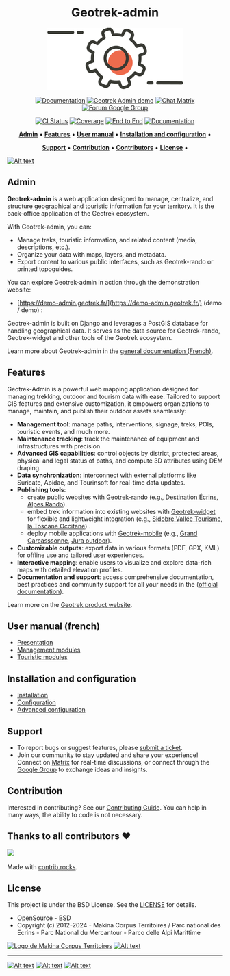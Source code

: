 <h1 align="center">Geotrek-admin</h1>

<p align="center"><img alt="geotrek admin image" src="/docs/_static/geotrek-admin.png"></p>

<p align="center">
<a href="https://geotrek.readthedocs.io/" rel="nofollow"><img alt="Documentation" src="https://img.shields.io/badge/Documentation-red.svg" style="max-width:100%;"></a>
<a href="https://demo-admin.geotrek.fr/" rel="nofollow"><img alt="Geotrek Admin demo" src="https://img.shields.io/badge/Demo-purple.svg" style="max-width:100%;"></a>
<a href="https://matrix.to/#/%23geotrek:matrix.org" rel="nofollow"><img alt="Chat Matrix" src="https://img.shields.io/badge/Chat-blue.svg" style="max-width:100%;"></a>
<a href="https://groups.google.com/g/geotrek-fr" rel="nofollow"><img alt="Forum Google Group" src="https://img.shields.io/badge/Forum-brightgreen.svg" style="max-width:100%;"></a>
</p>
<p align="center">
<a href="https://github.com/GeotrekCE/Geotrek-admin/actions/workflows/test.yml" rel="nofollow"><img alt="CI Status" src="https://github.com/GeotrekCE/Geotrek-admin/actions/workflows/test.yml/badge.svg" style="max-width:100%;"></a>
<a href="https://codecov.io/gh/GeotrekCE/Geotrek-admin" rel="nofollow"><img alt="Coverage" src="https://codecov.io/gh/GeotrekCE/Geotrek-admin/branch/master/graph/badge.svg" style="max-width:100%;"></a>
<a href="https://dashboard.cypress.io/projects/ktpy7v/runs" rel="nofollow"><img alt="End to End" src="https://img.shields.io/endpoint?url=https://dashboard.cypress.io/badge/simple/ktpy7v/master&style=flat&logo=cypress" style="max-width:100%;"></a>
<a href="https://geotrek.readthedocs.io" rel="nofollow"><img alt="Documentation" src="https://readthedocs.org/projects/geotrek/badge/?version=latest&style=flat" style="max-width:100%;"></a>
</p>

<p align="center">
    <a href="#admin"><b>Admin</b></a>  •  
    <a href="#features"><b>Features</b></a>  •  
    <a href="#user-manual-french"><b>User manual</b></a>  •  
    <a href="#installation-and-configuration"><b>Installation and configuration</b></a>  •  
</p>
<p align="center">
    <a href="#support"><b>Support</b></a>  •   
    <a href="#contribution"><b>Contribution</b></a>  •  
    <a href="#thanks-to-all-contributors-"><b>Contributors</b></a>  •  
    <a href="#license"><b>License</b></a>  • 
</p>

[![Alt text](http://geotrek.fr/assets/img/screen-1.png "Interface de Geotrek-admin")](http://geotrek.fr)

## Admin

**Geotrek-admin** is a web application designed to manage, centralize, and structure geographical and touristic information for your territory. It is the back-office application of the Geotrek ecosystem.

With Geotrek-admin, you can:
- Manage treks, touristic information, and related content (media, descriptions, etc.).
- Organize your data with maps, layers, and metadata.
- Export content to various public interfaces, such as Geotrek-rando or printed topoguides.

You can explore Geotrek-admin in action through the demonstration website:
- [https://demo-admin.geotrek.fr/](https://demo-admin.geotrek.fr/) (demo / demo) : 

Geotrek-admin is built on Django and leverages a PostGIS database for handling geographical data. It serves as the data source for Geotrek-rando, Geotrek-widget and other tools of the Geotrek ecosystem.

Learn more about Geotrek-admin in the [general documentation (French)](https://geotrek.readthedocs.io/fr/latest/about/geotrek.html).

## Features

Geotrek-Admin is a powerful web mapping application designed for managing trekking, outdoor and tourism data with ease. Tailored to support GIS features and extensive customization, it empowers organizations to manage, maintain, and publish their outdoor assets seamlessly:

- **Management tool**: manage paths, interventions, signage, treks, POIs, touristic events, and much more.
- **Maintenance tracking**: track the maintenance of equipment and infrastructures with precision.
- **Advanced GIS capabilities**: control objects by district, protected areas, physical and legal status of paths, and compute 3D attributes using DEM draping.
- **Data synchronization**: interconnect with external platforms like Suricate, Apidae, and Tourinsoft for real-time data updates.
- **Publishing tools**:  
  - create public websites with [Geotrek-rando](https://github.com/GeotrekCE/Geotrek-rando-v3) (e.g., [Destination Écrins](https://rando.ecrins-parcnational.fr), [Alpes Rando](https://alpesrando.net/)).
  - embed trek information into existing websites with [Geotrek-widget](https://github.com/GeotrekCE/Geotrek-rando-widget) for flexible and lightweight integration (e.g., [Sidobre Vallée Tourisme](https://sidobre-vallees-tourisme.com/type_activite/balades-et-randonnees-sidobre-vallees/), [la Toscane Occitane](https://www.la-toscane-occitane.com/a-voir-a-faire/balades-randonnees))..
  - deploy mobile applications with [Geotrek-mobile](https://github.com/GeotrekCE/Geotrek-mobile) (e.g., [Grand Carcasssonne](https://play.google.com/store/apps/details?id=io.geotrek.grandcarcassonne), [Jura outdoor](https://apps.apple.com/app/jura-outdoor/id6446137384)).
- **Customizable outputs**: export data in various formats (PDF, GPX, KML) for offline use and tailored user experiences. 
- **Interactive mapping**: enable users to visualize and explore data-rich maps with detailed elevation profiles.
- **Documentation and support**: access comprehensive documentation, best practices and community support for all your needs in the ([official documentation](https://geotrek.readthedocs.io/en/2.111.0/usage/overview.html)).

Learn more on the [Geotrek product website](http://geotrek.fr).  

## User manual (french)

- [Presentation](https://geotrek.readthedocs.io/fr/latest/user-manual/overview.html)
- [Management modules](https://geotrek.readthedocs.io/fr/latest/user-manual/management-modules.html)
- [Touristic modules](https://geotrek.readthedocs.io/fr/latest/user-manual/touristic-modules.html)

## Installation and configuration

- [Installation](https://geotrek.readthedocs.io/en/latest/installation-and-configuration/installation.html)
- [Configuration](https://geotrek.readthedocs.io/en/latest/installation-and-configuration/configuration.html)
- [Advanced configuration](https://geotrek.readthedocs.io/en/latest/advanced-configuration/application-settings.html)

## Support

- To report bugs or suggest features, please [submit a ticket](https://github.com/GeotrekCE/Geotrek-admin/issues).
- Join our community to stay updated and share your experience! Connect on [Matrix](https://matrix.to/#/%23geotrek:matrix.org) for real-time discussions, or connect through the [Google Group](https://groups.google.com/g/geotrek-fr) to exchange ideas and insights.

## Contribution

Interested in contributing? See our [Contributing Guide](https://geotrek.readthedocs.io/en/latest/contribute/contributing.html
). You can help in many ways, the ability to code is not necessary.

## Thanks to all contributors ❤

<a href="https://github.com/GeotrekCE/Geotrek-admin/graphs/contributors">
  <img src="https://contrib.rocks/image?repo=GeotrekCE/Geotrek-admin" />
</a>

Made with [contrib.rocks](https://contrib.rocks).

## License

This project is under the BSD License. See the [LICENSE](Geotrek-admin/blob/main/LICENSE) for details.

- OpenSource - BSD
- Copyright (c) 2012-2024 - Makina Corpus Territoires / Parc national des Ecrins - Parc National du Mercantour - Parco delle Alpi Marittime

<a href="https://territoires.makina-corpus.com/"><img src="https://geotrek.fr/assets/img/logo_makina.svg" alt="Logo de Makina Corpus Territoires" width="115"></a>
[![Alt text](https://geotrek.fr/assets/img/logo_autonomens-h120m.png "Logo Autonomens")](https://datatheca.com/)

----

[![Alt text](http://geotrek.fr/assets/img/parc_ecrins.png "Logo du Parc national des Ecrins")](http://www.ecrins-parcnational.fr)
[![Alt text](http://geotrek.fr/assets/img/parc_mercantour.png "Logo du Parc national du Mercantour")](http://www.mercantour.eu)
[![Alt text](http://geotrek.fr/assets/img/alpi_maritime.png "Logo du Parc naturel des Alpes maritimes")](http://www.parcoalpimarittime.it)
